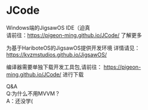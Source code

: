 # JCode
Windows端的JigsawOS IDE（迫真
<br>
请前往：https://pigeon-ming.github.io/JCode/ 了解更多

为基于HariboteOS的JigsawOS提供开发环境
详情请见：https://kvzmstudios.github.io/JigsawOS/


编译器需要单独下载开发工具包,请前往：
https://pigeon-ming.github.io/JCode/ 进行下载

Q&A
<br>
Q:为什么不用MVVM？
<br>
A：还没学(

